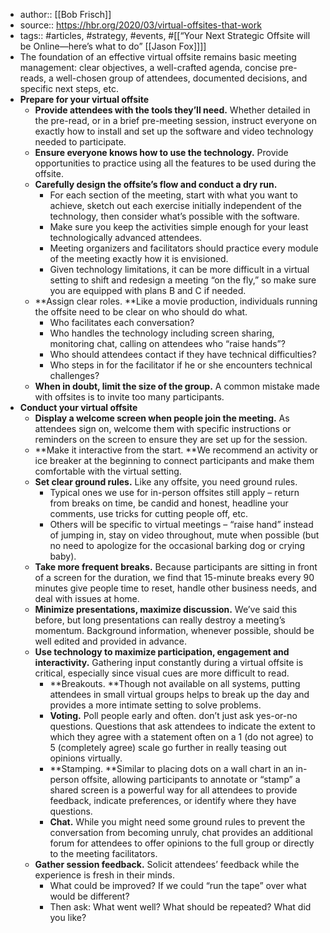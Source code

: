 - author:: [[Bob Frisch]]
- source:: https://hbr.org/2020/03/virtual-offsites-that-work
- tags:: #articles, #strategy, #events, #[[“Your Next Strategic Offsite will be Online—here’s what to do” [[Jason Fox]]]] 
- The foundation of an effective virtual offsite remains basic meeting management: clear objectives, a well-crafted agenda, concise pre-reads, a well-chosen group of attendees, documented decisions, and specific next steps, etc.
- **Prepare for your virtual offsite**
    - **Provide attendees with the tools they’ll need.** Whether detailed in the pre-read, or in a brief pre-meeting session, instruct everyone on exactly how to install and set up the software and video technology needed to participate.
    - **Ensure everyone knows how to use the technology.** Provide opportunities to practice using all the features to be used during the offsite.
    - **Carefully design the offsite’s flow and conduct a dry run.**
        - For each section of the meeting, start with what you want to achieve, sketch out each exercise initially independent of the technology, then consider what’s possible with the software. 
        - Make sure you keep the activities simple enough for your least technologically advanced attendees.
        - Meeting organizers and facilitators should practice every module of the meeting exactly how it is envisioned.
        - Given technology limitations, it can be more difficult in a virtual setting to shift and redesign a meeting “on the fly,” so make sure you are equipped with plans B and C if needed.
    - **Assign clear roles. **Like a movie production, individuals running the offsite need to be clear on who should do what. 
        - Who facilitates each conversation? 
        - Who handles the technology including screen sharing, monitoring chat, calling on attendees who “raise hands”? 
        - Who should attendees contact if they have technical difficulties? 
        - Who steps in for the facilitator if he or she encounters technical challenges?
    - **When in doubt, limit the size of the group.** A common mistake made with offsites is to invite too many participants.
- **Conduct your virtual offsite**
    - **Display a welcome screen when people join the meeting.** As attendees sign on, welcome them with specific instructions or reminders on the screen to ensure they are set up for the session.
    - **Make it interactive from the start. **We recommend an activity or ice breaker at the beginning to connect participants and make them comfortable with the virtual setting.
    - **Set clear ground rules.** Like any offsite, you need ground rules. 
        - Typical ones we use for in-person offsites still apply – return from breaks on time, be candid and honest, headline your comments, use tricks for cutting people off, etc. 
        - Others will be specific to virtual meetings – “raise hand” instead of jumping in, stay on video throughout, mute when possible (but no need to apologize for the occasional barking dog or crying baby).
    - **Take more frequent breaks.** Because participants are sitting in front of a screen for the duration, we find that 15-minute breaks every 90 minutes give people time to reset, handle other business needs, and deal with issues at home.
    - **Minimize presentations, maximize discussion.** We’ve said this before, but long presentations can really destroy a meeting’s momentum. Background information, whenever possible, should be well edited and provided in advance.
    - **Use technology to maximize participation, engagement and interactivity.** Gathering input constantly during a virtual offsite is critical, especially since visual cues are more difficult to read.
        - **Breakouts. **Though not available on all systems, putting attendees in small virtual groups helps to break up the day and provides a more intimate setting to solve problems.
        - **Voting.** Poll people early and often. don’t just ask yes-or-no questions. Questions that ask attendees to indicate the extent to which they agree with a statement often on a 1 (do not agree) to 5 (completely agree) scale go further in really teasing out opinions virtually.
        - **Stamping. **Similar to placing dots on a wall chart in an in-person offsite, allowing participants to annotate or “stamp” a shared screen is a powerful way for all attendees to provide feedback, indicate preferences, or identify where they have questions.
        - **Chat.** While you might need some ground rules to prevent the conversation from becoming unruly, chat provides an additional forum for attendees to offer opinions to the full group or directly to the meeting facilitators.
    - **Gather session feedback.** Solicit attendees’ feedback while the experience is fresh in their minds.
        - What could be improved? If we could “run the tape” over what would be different? 
        - Then ask: What went well? What should be repeated? What did you like?
